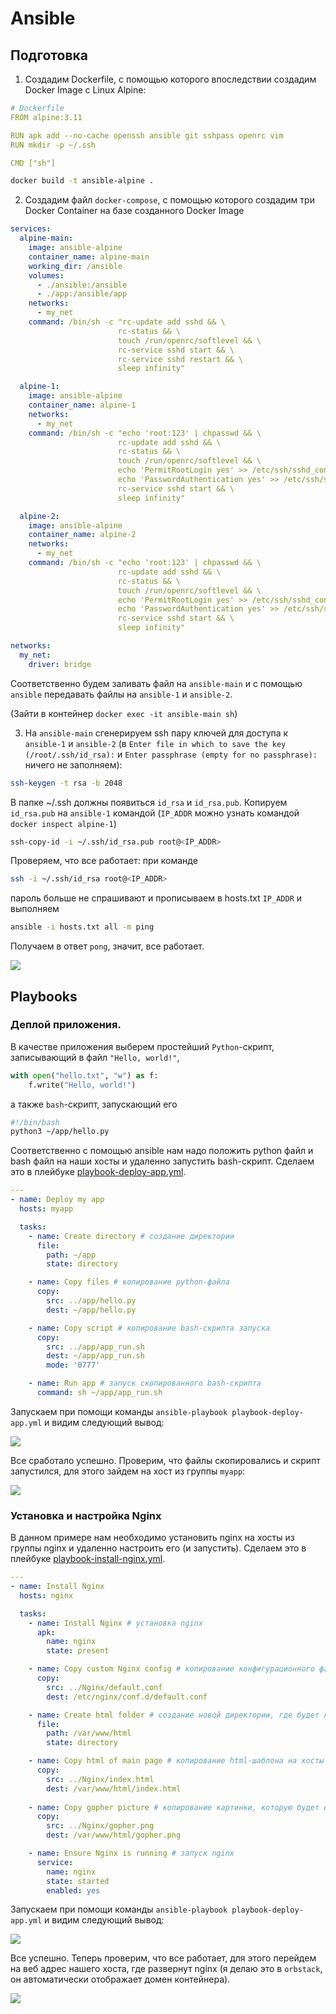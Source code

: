 # Ansible

## Подготовка

1. Создадим Dockerfile, с помощью которого впоследствии создадим Docker Image с Linux Alpine:

```yml
# Dockerfile
FROM alpine:3.11

RUN apk add --no-cache openssh ansible git sshpass openrc vim
RUN mkdir -p ~/.ssh

CMD ["sh"]
```

```sh
docker build -t ansible-alpine .
```

2. Создадим файл `docker-compose`, с помощью которого создадим три Docker Container на базе созданного Docker Image

```yml
services:
  alpine-main:
    image: ansible-alpine
    container_name: alpine-main
    working_dir: /ansible
    volumes:
      - ./ansible:/ansible
      - ./app:/ansible/app
    networks:
      - my_net
    command: /bin/sh -c "rc-update add sshd && \
                        rc-status && \
                        touch /run/openrc/softlevel && \
                        rc-service sshd start && \
                        rc-service sshd restart && \
                        sleep infinity"

  alpine-1:
    image: ansible-alpine
    container_name: alpine-1
    networks:
      - my_net
    command: /bin/sh -c "echo 'root:123' | chpasswd && \ 
                        rc-update add sshd && \
                        rc-status && \
                        touch /run/openrc/softlevel && \
                        echo 'PermitRootLogin yes' >> /etc/ssh/sshd_config && \
                        echo 'PasswordAuthentication yes' >> /etc/ssh/sshd_config && \
                        rc-service sshd start && \
                        sleep infinity"

  alpine-2:
    image: ansible-alpine
    container_name: alpine-2
    networks:
      - my_net
    command: /bin/sh -c "echo 'root:123' | chpasswd && \ 
                        rc-update add sshd && \
                        rc-status && \
                        touch /run/openrc/softlevel && \
                        echo 'PermitRootLogin yes' >> /etc/ssh/sshd_config && \
                        echo 'PasswordAuthentication yes' >> /etc/ssh/sshd_config && \
                        rc-service sshd start && \
                        sleep infinity"

networks:
  my_net:
    driver: bridge

```

Соответственно будем заливать файл на `ansible-main` и с помощью `ansible` передавать файлы на `ansible-1` и `ansible-2`.

(Зайти в контейнер `docker exec -it ansible-main sh`)

3. На `ansible-main` cгенерируем ssh пару ключей для доступа к `ansible-1` и `ansible-2` (в `Enter file in which to save the key (/root/.ssh/id_rsa):` и `Enter passphrase (empty for no passphrase):` ничего не заполняем):

```sh
ssh-keygen -t rsa -b 2048
```

В папке ~/.ssh должны появиться `id_rsa` и `id_rsa.pub`. Копируем `id_rsa.pub` на `ansible-1` командой (`IP_ADDR` можно узнать командой `docker inspect alpine-1`)

```sh
ssh-copy-id -i ~/.ssh/id_rsa.pub root@<IP_ADDR>
```

Проверяем, что все работает: при команде

```sh
ssh -i ~/.ssh/id_rsa root@<IP_ADDR>
```

пароль больше не спрашивают и прописываем в hosts.txt `IP_ADDR` и выполняем

```sh
ansible -i hosts.txt all -m ping
```

Получаем в ответ `pong`, значит, все работает.

![](images/ping.png)

## Playbooks

### Деплой приложения.

В качестве приложения выберем простейший `Python`-скрипт, записывающий в файл `"Hello, world!"`,

```python
with open("hello.txt", "w") as f:
    f.write("Hello, world!")
```

а также `bash`-скрипт, запускающий его

```sh
#!/bin/bash
python3 ~/app/hello.py

```

Соответственно с помощью ansible нам надо положить python файл и bash файл на наши хосты и удаленно запустить bash-скрипт. Сделаем это в плейбуке [playbook-deploy-app.yml](ansible/playbook-deploy-app.yml).

```yml
---
- name: Deploy my app
  hosts: myapp

  tasks:
    - name: Create directory # создание директории
      file:
        path: ~/app
        state: directory

    - name: Copy files # копирование python-файла
      copy:
        src: ../app/hello.py
        dest: ~/app/hello.py

    - name: Copy script # копирование bash-скрипта запуска
      copy:
        src: ../app/app_run.sh
        dest: ~/app/app_run.sh
        mode: '0777'

    - name: Run app # запуск скопированного bash-скрипта
      command: sh ~/app/app_run.sh
```

Запускаем при помощи команды `ansible-playbook playbook-deploy-app.yml` и видим следующий вывод:

![](images/deploy_running.png)

Все сработало успешно. Проверим, что файлы скопировались и скрипт запустился, для этого зайдем на хост из группы `myapp`:

![](images/deploy_results.png)

### Установка и настройка Nginx

В данном примере нам необходимо установить nginx на хосты из группы nginx и удаленно настроить его (и запустить). Сделаем это в плейбуке [playbook-install-nginx.yml](ansible/playbook-install-nginx.yml).

```yml
---
- name: Install Nginx
  hosts: nginx

  tasks:
    - name: Install Nginx # установка nginx
      apk:
        name: nginx
        state: present

    - name: Copy custom Nginx config # копирование конфигурационного файла на хосты
      copy:
        src: ../Nginx/default.conf
        dest: /etc/nginx/conf.d/default.conf

    - name: Create html folder # создание новой директории, где будет лежать html-шаблон нашей страницы
      file:
        path: /var/www/html
        state: directory

    - name: Copy html of main page # копирование html-шаблона на хосты
      copy:
        src: ../Nginx/index.html
        dest: /var/www/html/index.html
     
    - name: Copy gopher picture # копирование картинки, которую будет отображать на главной странице
      copy:
        src: ../Nginx/gopher.png
        dest: /var/www/html/gopher.png

    - name: Ensure Nginx is running # запуск nginx
      service:
        name: nginx
        state: started
        enabled: yes
```

Запускаем при помощи команды `ansible-playbook playbook-deploy-app.yml` и видим следующий вывод:

![](images/nginx_install.png)

Все успешно. Теперь проверим, что все работает, для этого перейдем на веб адрес нашего хоста, где развернут nginx (я делаю это в `orbstack`, он автоматически отображает домен контейнера).

![](images/gopher.png)